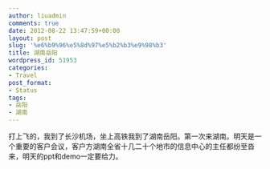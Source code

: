 ```yaml
---
author: liuadmin
comments: true
date: 2012-08-22 13:47:59+00:00
layout: post
slug: '%e6%b9%96%e5%8d%97%e5%b2%b3%e9%98%b3'
title: 湖南岳阳
wordpress_id: 51953
categories:
- Travel
post_format:
- Status
tags:
- 岳阳
- 湖南
---
```


打上飞的，我到了长沙机场，坐上高铁我到了湖南岳阳。第一次来湖南。明天是一个重要的客户会议，客户方湖南全省十几二十个地市的信息中心的主任都纷至沓来，明天的ppt和demo一定要给力。
